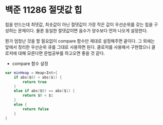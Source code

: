 # 백준 11286 절댓값 힙
힙을 만드는데 최댓값, 최솟값이 아닌 절댓값이 가장 작은 값이 우선순위를 갖는 힙을 구성하는 문제이다. 물론 동일한 절댓값이면 음수가 양수보다 먼저 나오게 설정한다. 
  
뭔가 엄청난 것을 할 필요없이 compare 함수만 제대로 설정해주면 끝이다. 그 외에는 앞에서 정리한 우선순위 큐를 그대로 사용하면 된다. 클로저를 사용해서 구현했으니 클로저에 대해 모른다면 문법공부를 하고오면 좋을 것 같다.
- compare 함수 설정
```swift
var minHeap = Heap<Int>{
    if abs($0) < abs($1) {
        return true
    }
    else if abs($0) == abs($1) {
        return $0 < $1
    }
    else {
        return false
    }
}
```

